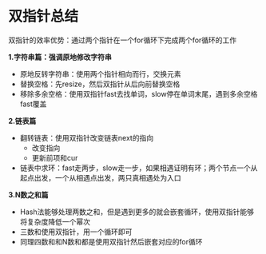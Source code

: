 # 双指针总结

双指针的效率优势：通过两个指针在一个for循环下完成两个for循环的工作

**1.字符串篇：强调原地修改字符串**

- 原地反转字符串：使用两个指针相向而行，交换元素
- 替换空格：先resize，然后双指针从后向前替换空格
- 移除多余空格：使用双指针fast去找单词，slow停在单词末尾，遇到多余空格fast覆盖

**2.链表篇**

- 翻转链表：使用双指针改变链表next的指向
  - 改变指向
  - 更新前项和cur
- 链表中求环：fast走两步，slow走一步，如果相遇证明有环；两个节点一个从起点出发，一个从相遇点出发，两只真相遇处为入口

**3.N数之和篇**

- Hash法能够处理两数之和，但是遇到更多的就会嵌套循环，使用双指针能够将复杂度降低一个幂次
- 三数和使用双指针，用一个循环即可
- 同理四数和和N数和都是使用双指针然后嵌套对应的for循环
